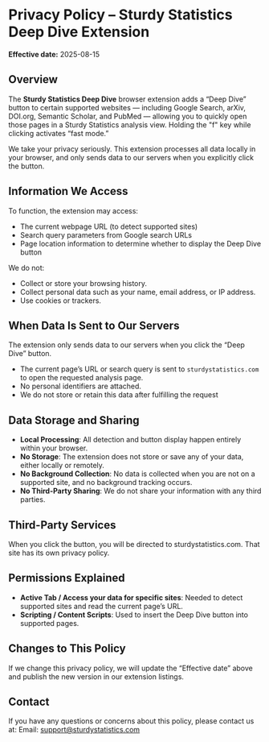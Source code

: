 # Privacy Policy – Sturdy Statistics Deep Dive Extension

**Effective date:** 2025-08-15

## Overview

The **Sturdy Statistics Deep Dive** browser extension adds a “Deep Dive” button to certain supported websites — including Google Search, arXiv, DOI.org, Semantic Scholar, and PubMed — allowing you to quickly open those pages in a Sturdy Statistics analysis view. 
Holding the "f" key while clicking activates “fast mode.”

We take your privacy seriously. 
This extension processes all data locally in your browser, and only sends data to our servers when you explicitly click the button.

## Information We Access

To function, the extension may access:
* The current webpage URL (to detect supported sites)
* Search query parameters from Google search URLs
* Page location information to determine whether to display the Deep Dive button

We do not:
* Collect or store your browsing history.
* Collect personal data such as your name, email address, or IP address.
* Use cookies or trackers.

## When Data Is Sent to Our Servers

The extension only sends data to our servers when you click the “Deep Dive” button.
* The current page’s URL or search query is sent to `sturdystatistics.com` to open the requested analysis page.
* No personal identifiers are attached.
* We do not store or retain this data after fulfilling the request

## Data Storage and Sharing

* **Local Processing**: All detection and button display happen entirely within your browser.
* **No Storage**: The extension does not store or save any of your data, either locally or remotely.
* **No Background Collection**: No data is collected when you are not on a supported site, and no background tracking occurs.
* **No Third-Party Sharing**: We do not share your information with any third parties.

## Third-Party Services

When you click the button, you will be directed to sturdystatistics.com. 
That site has its own privacy policy.

## Permissions Explained
* **Active Tab / Access your data for specific sites**: Needed to detect supported sites and read the current page’s URL.
* **Scripting / Content Scripts**: Used to insert the Deep Dive button into supported pages.

## Changes to This Policy
If we change this privacy policy, we will update the “Effective date” above and publish the new version in our extension listings.

## Contact
If you have any questions or concerns about this policy, please contact us at:
Email: support@sturdystatistics.com

<!-- Local Variables: -->
<!-- mode: markdown -->
<!-- fill-column: 1000000 -->
<!-- End: -->
